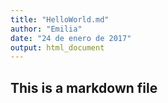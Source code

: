 ```yaml
---
title: "HelloWorld.md"
author: "Emilia"
date: "24 de enero de 2017"
output: html_document
---
```

## This is a markdown file